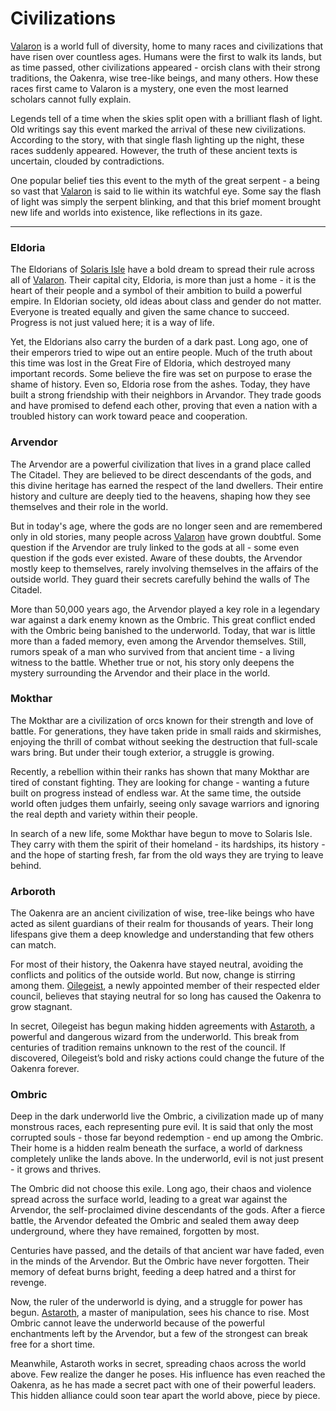 # Civilizations
[Valaron](/wiki/lore/the-world?same_window=true) is a world full of diversity, home to many races and civilizations that have risen over countless ages. Humans were the first to walk its lands, but as time passed, other civilizations appeared - orcish clans with their strong traditions, the Oakenra, wise tree-like beings, and many others. How these races first came to Valaron is a mystery, one even the most learned scholars cannot fully explain.

Legends tell of a time when the skies split open with a brilliant flash of light. Old writings say this event marked the arrival of these new civilizations. According to the story, with that single flash lighting up the night, these races suddenly appeared. However, the truth of these ancient texts is uncertain, clouded by contradictions.

One popular belief ties this event to the myth of the great serpent - a being so vast that [Valaron](/wiki/lore/the-world?same_window=true) is said to lie within its watchful eye. Some say the flash of light was simply the serpent blinking, and that this brief moment brought new life and worlds into existence, like reflections in its gaze.


---

### Eldoria
The Eldorians of [Solaris Isle](/wiki/lore/solaris-isle?same_window=true) have a bold dream to spread their rule across all of [Valaron](/wiki/lore/the-world?same_window=true). Their capital city, Eldoria, is more than just a home - it is the heart of their people and a symbol of their ambition to build a powerful empire. In Eldorian society, old ideas about class and gender do not matter. Everyone is treated equally and given the same chance to succeed. Progress is not just valued here; it is a way of life.

Yet, the Eldorians also carry the burden of a dark past. Long ago, one of their emperors tried to wipe out an entire people. Much of the truth about this time was lost in the Great Fire of Eldoria, which destroyed many important records. Some believe the fire was set on purpose to erase the shame of history. Even so, Eldoria rose from the ashes. Today, they have built a strong friendship with their neighbors in Arvandor. They trade goods and have promised to defend each other, proving that even a nation with a troubled history can work toward peace and cooperation.

### Arvendor

The Arvendor are a powerful civilization that lives in a grand place called The Citadel. They are believed to be direct descendants of the gods, and this divine heritage has earned the respect of the land dwellers. Their entire history and culture are deeply tied to the heavens, shaping how they see themselves and their role in the world.

But in today's age, where the gods are no longer seen and are remembered only in old stories, many people across [Valaron](/wiki/lore/the-world?same_window=true) have grown doubtful. Some question if the Arvendor are truly linked to the gods at all - some even question if the gods ever existed. Aware of these doubts, the Arvendor mostly keep to themselves, rarely involving themselves in the affairs of the outside world. They guard their secrets carefully behind the walls of The Citadel.

More than 50,000 years ago, the Arvendor played a key role in a legendary war against a dark enemy known as the Ombric. This great conflict ended with the Ombric being banished to the underworld. Today, that war is little more than a faded memory, even among the Arvendor themselves. Still, rumors speak of a man who survived from that ancient time - a living witness to the battle. Whether true or not, his story only deepens the mystery surrounding the Arvendor and their place in the world.

### Mokthar
The Mokthar are a civilization of orcs known for their strength and love of battle. For generations, they have taken pride in small raids and skirmishes, enjoying the thrill of combat without seeking the destruction that full-scale wars bring. But under their tough exterior, a struggle is growing.

Recently, a rebellion within their ranks has shown that many Mokthar are tired of constant fighting. They are looking for change - wanting a future built on progress instead of endless war. At the same time, the outside world often judges them unfairly, seeing only savage warriors and ignoring the real depth and variety within their people.

In search of a new life, some Mokthar have begun to move to Solaris Isle. They carry with them the spirit of their homeland - its hardships, its history - and the hope of starting fresh, far from the old ways they are trying to leave behind.

### Arboroth
The Oakenra are an ancient civilization of wise, tree-like beings who have acted as silent guardians of their realm for thousands of years. Their long lifespans give them a deep knowledge and understanding that few others can match.

For most of their history, the Oakenra have stayed neutral, avoiding the conflicts and politics of the outside world. But now, change is stirring among them. [Oilegeist](/wiki/lore/notable-characters?same_window=true), a newly appointed member of their respected elder council, believes that staying neutral for so long has caused the Oakenra to grow stagnant.

In secret, Oilegeist has begun making hidden agreements with [Astaroth](/wiki/lore/notable-characters?same_window=true), a powerful and dangerous wizard from the underworld. This break from centuries of tradition remains unknown to the rest of the council. If discovered, Oilegeist’s bold and risky actions could change the future of the Oakenra forever.

### Ombric
Deep in the dark underworld live the Ombric, a civilization made up of many monstrous races, each representing pure evil. It is said that only the most corrupted souls - those far beyond redemption - end up among the Ombric. Their home is a hidden realm beneath the surface, a world of darkness completely unlike the lands above. In the underworld, evil is not just present - it grows and thrives.

The Ombric did not choose this exile. Long ago, their chaos and violence spread across the surface world, leading to a great war against the Arvendor, the self-proclaimed divine descendants of the gods. After a fierce battle, the Arvendor defeated the Ombric and sealed them away deep underground, where they have remained, forgotten by most.

Centuries have passed, and the details of that ancient war have faded, even in the minds of the Arvendor. But the Ombric have never forgotten. Their memory of defeat burns bright, feeding a deep hatred and a thirst for revenge.

Now, the ruler of the underworld is dying, and a struggle for power has begun. [Astaroth](/wiki/lore/notable-characters?same_window=true), a master of manipulation, sees his chance to rise. Most Ombric cannot leave the underworld because of the powerful enchantments left by the Arvendor, but a few of the strongest can break free for a short time.

Meanwhile, Astaroth works in secret, spreading chaos across the world above. Few realize the danger he poses. His influence has even reached the Oakenra, as he has made a secret pact with one of their powerful leaders. This hidden alliance could soon tear apart the world above, piece by piece.
